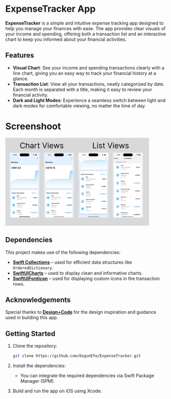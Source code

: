 
# ExpenseTracker App

**ExpenseTracker** is a simple and intuitive expense tracking app designed to help you manage your finances with ease. The app provides clear visuals of your income and spending, offering both a transaction list and an interactive chart to keep you informed about your financial activities.

## Features

- **Visual Chart**: See your income and spending transactions clearly with a line chart, giving you an easy way to track your financial history at a glance.
- **Transaction List**: View all your transactions, neatly categorized by date. Each month is separated with a title, making it easy to review your financial activity.
- **Dark and Light Modes**: Experience a seamless switch between light and dark modes for comfortable viewing, no matter the time of day.

# Screenshoot
<img src="ScreenShots.png" alt="App Screenshot" width="450"/>
  
## Dependencies

This project makes use of the following dependencies:

- [**Swift Collections**](https://github.com/apple/swift-collections) – used for efficient data structures like `OrderedDictionary`.
- [**SwiftUICharts**](https://github.com/willdale/SwiftUICharts) – used to display clean and informative charts.
- [**SwiftUIFontIcon**](https://github.com/huybuidac/SwiftUIFontIcon) – used for displaying custom icons in the transaction rows.

## Acknowledgements

Special thanks to [**Design+Code**](https://designcode.io/) for the design inspiration and guidance used in building this app.

## Getting Started

1. Clone the repository:
   ```bash
   git clone https://github.com/OzgunEfe/ExpenseTracker.git
   ```

2. Install the dependencies:
   - You can integrate the required dependencies via Swift Package Manager (SPM).

3. Build and run the app on iOS using Xcode.
